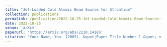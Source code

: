 ```yaml
---
title: "Jet-Loaded Cold Atomic Beam Source for Strontium"
collection: publications
permalink: /publication/2022-10-25-Jet-Loaded-Cold-Atomic-Beam-Source-for-Strontium
date: 2022-10-25
venue: 'arXiv'
paperurl: 'https://arxiv.org/abs/2210.14186'
citation: 'Your Name, You. (2009). &quot;Paper Title Number 1.&quot; <i>Journal 1</i>. 1(1).'
---
```

